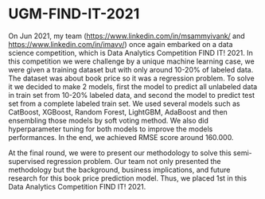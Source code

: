 # UGM-FIND-IT-2021
On Jun 2021, my team (https://www.linkedin.com/in/msammyivank/ and https://www.linkedin.com/in/imavv/) once again embarked on a data science competition, which is Data Analytics Competition FIND IT! 2021. In this competition we were challenge by a unique machine learning case, we were given a training dataset but with only around 10-20% of labeled data. The dataset was about book price so it was a regression problem. To solve it we decided to make 2 models, first the model to predict all unlabeled data in train set from 10-20% labeled data, and second the model to predict test set from a complete labeled train set. We used several models such as CatBoost, XGBoost, Random Forest, LightGBM, AdaBoost and then ensembling those models by soft voting method. We also did hyperparameter tuning for both models to improve the models performances. In the end, we achieved RMSE score around 160.000.

At the final round, we were to present our methodology to solve this semi-supervised regression problem. Our team not only presented the methodology but the background, business implications, and future research for this book price prediction model. Thus, we placed 1st in this Data Analytics Competition FIND IT! 2021.
